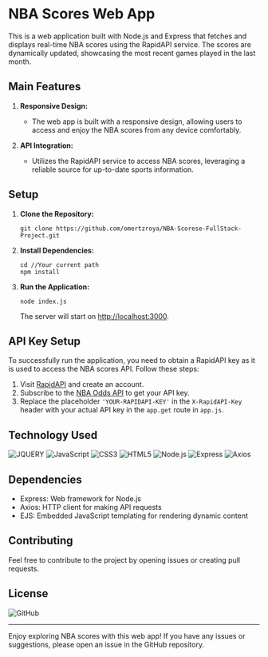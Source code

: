 
# NBA Scores Web App
This is a web application built with Node.js and Express that fetches and displays real-time NBA scores using the RapidAPI service. The scores are dynamically updated, showcasing the most recent games played in the last month.

## Main Features

1. **Responsive Design:**
   - The web app is built with a responsive design, allowing users to access and enjoy the NBA scores from any device comfortably.

2. **API Integration:**
   - Utilizes the RapidAPI service to access NBA scores, leveraging a reliable source for up-to-date sports information.

## Setup

1. **Clone the Repository:**
   ```
   git clone https://github.com/omertzroya/NBA-Scorese-FullStack-Project.git
   ```

2. **Install Dependencies:**
   ```
   cd //Your current path 
   npm install
   ```

3. **Run the Application:**
   ```
   node index.js
   ```

   The server will start on [http://localhost:3000](http://localhost:3000).

## API Key Setup

To successfully run the application, you need to obtain a RapidAPI key as it is used to access the NBA scores API. Follow these steps:

1. Visit [RapidAPI](https://rapidapi.com/) and create an account.
2. Subscribe to the [NBA Odds API](https://rapidapi.com/theoddsapi/api/live-sports-odds) to get your API key.
3. Replace the placeholder `'YOUR-RAPIDAPI-KEY'` in the `X-RapidAPI-Key` header with your actual API key in the `app.get` route in `app.js`.

## Technology Used
<div>
  <img src='https://img.shields.io/badge/jQuery-0769AD?style=for-the-badge&logo=jquery&logoColor=white' alt='JQUERY'/>
  <img src='https://img.shields.io/badge/JavaScript-323330?style=for-the-badge&logo=javascript&logoColor=F7DF1E' alt='JavaScript'/>
  <img src='https://img.shields.io/badge/CSS3-1572B6?style=for-the-badge&logo=css3&logoColor=white' alt='CSS3'/>
  <img src='https://img.shields.io/badge/HTML5-E34F26?style=for-the-badge&logo=html5&logoColor=white' alt='HTML5'/>
  <img src='https://img.shields.io/badge/Node.js-43853D?style=for-the-badge&logo=node.js&logoColor=white' alt='Node.js'/>
  <img src='https://img.shields.io/badge/Express-000000?style=for-the-badge&logo=express&logoColor=white' alt='Express'/>
  <img src='https://img.shields.io/badge/Axios-35495E?style=for-the-badge&logo=axios&logoColor=white' alt='Axios'/>
</div>



## Dependencies
- Express: Web framework for Node.js
- Axios: HTTP client for making API requests
- EJS: Embedded JavaScript templating for rendering dynamic content




## Contributing

Feel free to contribute to the project by opening issues or creating pull requests. 

## License

![GitHub](https://img.shields.io/github/license/ItsAlexanderPopov/Simon-game)


---

Enjoy exploring NBA scores with this web app! If you have any issues or suggestions, please open an issue in the GitHub repository.















